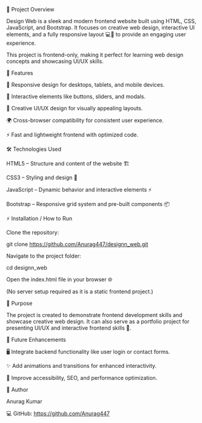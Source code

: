 🚀 Project Overview

Design Web is a sleek and modern frontend website built using HTML, CSS, JavaScript, and Bootstrap.
It focuses on creative web design, interactive UI elements, and a fully responsive layout 💻📱 to provide an engaging user experience.

This project is frontend-only, making it perfect for learning web design concepts and showcasing UI/UX skills.

🌟 Features

📐 Responsive design for desktops, tablets, and mobile devices.

🎯 Interactive elements like buttons, sliders, and modals.

🎨 Creative UI/UX design for visually appealing layouts.

🌍 Cross-browser compatibility for consistent user experience.

⚡ Fast and lightweight frontend with optimized code.

🛠️ Technologies Used

HTML5 – Structure and content of the website 🏗️

CSS3 – Styling and design 🎨

JavaScript – Dynamic behavior and interactive elements ⚡

Bootstrap – Responsive grid system and pre-built components 📦

⚡ Installation / How to Run

Clone the repository:

git clone https://github.com/Anurag447/designn_web.git


Navigate to the project folder:

cd designn_web


Open the index.html file in your browser 🌐

(No server setup required as it is a static frontend project.)

🎯 Purpose

The project is created to demonstrate frontend development skills and showcase creative web design.
It can also serve as a portfolio project for presenting UI/UX and interactive frontend skills 💼.

🔮 Future Enhancements

🖥️ Integrate backend functionality like user login or contact forms.

✨ Add animations and transitions for enhanced interactivity.

🧐 Improve accessibility, SEO, and performance optimization.

👤 Author

Anurag Kumar

💻 GitHub: https://github.com/Anurag447
